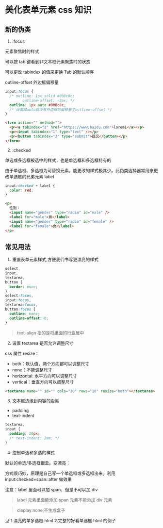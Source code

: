 # 美化表单元素 css 知识

## 新的伪类

1. :focus

元素聚焦时的样式

可以按 tab 键看到非文本框元素聚焦时的状态

可以更改 tabindex 的值来更换 Tab 的默认顺序

outline-offset 外边框偏移量

```css
input:focus {
  /* outline: 1px solid #008c8c;
        outline-offset: -2px; */
  outline: 1px auto #008c8c;
  /* 设置成auto就没有外边框的偏移量了outline-offset */
}
```

```html
<form action="" method="">
  <p><a tabindex="2" href="https://www.baidu.com">lorem1</a></p>
  <p><input tabindex="1" type="text" /></p>
  <p><button tabindex="3" type="submit">提交</button></p>
</form>
```

2. :checked

单选或多选框被选中的样式，也是单选框和多选框特有的

由于单选框、多选框为可替换元素，能更改的样式极其少。此伪类选择器常用来更改单选框的兄弟元素 label

```css
input:checked + label {
  color: red;
}
```

```html
<p>
  性别：
  <input name="gender" type="radio" id="male" />
  <label for="male">男</label>
  <input name="gender" type="radio" id="female" />
  <label for="female">女</label>
</p>
```

## 常见用法

1. 重置表单元素样式,方便我们书写更漂亮的样式

```css
select,
input,
textarea,
button {
  border: none;
}
select:focus,
input:focus,
textarea:focus,
button:focus {
  outline: none;
  outline-offset: 0;
}
```

> text-align 指的是将里面的行盒居中

2. 设置 textarea 是否允许调整尺寸

css 属性 resize：

- both：默认值，两个方向都可以调整尺寸
- none：不能调整尺寸
- horizontal: 水平方向可以调整尺寸
- vertical：垂直方向可以调整尺寸

```html
<textarea name="" id="" cols="30" rows="10" resize="both"></textarea>
```

3. 文本框边缘到内容的距离

- padding
- text-indent

```css
textarea,
input {
  padding: 20px;
  /* text-indent: 2em; */
}
```

4. 控制单选和多选的样式

默认的单选/多选框很丑。变漂亮：

方式很巧妙，原理是自己写一个单选框或多选框出来。利用 input:checked+span::after 做效果

注意：label 里面可以加 span，但是不可以加 div

> label 元素里面能添加 span 元素不能添加 div 元素

> display:none;不生成盒子

见 1.漂亮的单多选框.html 2.完整的好看单选框.html 的例子
